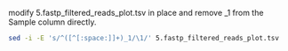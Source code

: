 modify 5.fastp_filtered_reads_plot.tsv in place and remove _1 from the Sample column directly.
```bash
sed -i -E 's/^([^[:space:]]+)_1/\1/' 5.fastp_filtered_reads_plot.tsv

```
